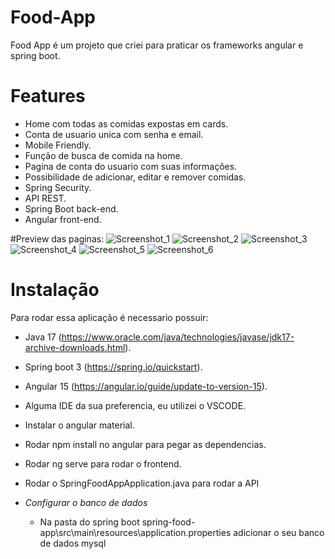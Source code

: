 # Food-App
Food App é um projeto que criei para praticar os frameworks angular e spring boot.

# Features
- Home com todas as comidas expostas em cards.
- Conta de usuario unica com senha e email.
- Mobile Friendly.
- Função de busca de comida na home.
- Pagina de conta do usuario com suas informações.
- Possibilidade de adicionar, editar e remover comidas.
- Spring Security.
- API REST.
- Spring Boot back-end.
- Angular front-end.

#Preview das paginas:
![Screenshot_1](https://user-images.githubusercontent.com/94716338/230188824-1d71d3b4-b182-450a-8916-b9c351a72f57.png)
![Screenshot_2](https://user-images.githubusercontent.com/94716338/230188865-a8c3800d-c608-4c53-84a3-d950479c0f8e.png)
![Screenshot_3](https://user-images.githubusercontent.com/94716338/230188877-6663dfc8-ec73-4856-b1d9-102e25207e13.png)
![Screenshot_4](https://user-images.githubusercontent.com/94716338/230188891-e1a2d2af-ed9f-4d81-b0ef-24f37c6e1997.png)
![Screenshot_5](https://user-images.githubusercontent.com/94716338/230188902-7a467ec9-0bf4-463b-a8b3-bc2a7658fbfc.png)
![Screenshot_6](https://user-images.githubusercontent.com/94716338/230188926-0bd38ed7-3e85-4afe-9879-7430afb94b2f.png)

# Instalação

Para rodar essa aplicação é necessario possuir:
  - Java 17 (https://www.oracle.com/java/technologies/javase/jdk17-archive-downloads.html).
  - Spring boot 3 (https://spring.io/quickstart).
  - Angular 15 (https://angular.io/guide/update-to-version-15).
  - Alguma IDE da sua preferencia, eu utilizei o VSCODE.
  - Instalar o angular material.
  - Rodar npm install no angular para pegar as dependencias.
  - Rodar ng serve para rodar o frontend.
  - Rodar o SpringFoodAppApplication.java para rodar a API
  
  - *Configurar o banco de dados* 
    - Na pasta do spring boot spring-food-app\src\main\resources\application.properties adicionar o seu banco de dados mysql

    
  

